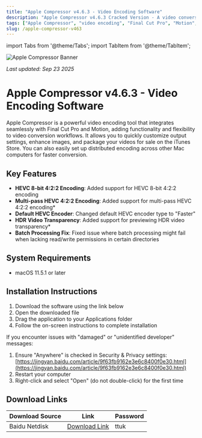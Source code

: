 ```yaml
---
title: "Apple Compressor v4.6.3 - Video Encoding Software"
description: "Apple Compressor v4.6.3 Cracked Version - A video conversion tool highly integrated with Final Cut Pro and Motion, with newly added HEVC encoding support"
tags: ["Apple Compressor", "video encoding", "Final Cut Pro", "Motion", "HEVC", "HDR", "video conversion"]
slug: /apple-compressor-v463
---
```


import Tabs from '@theme/Tabs';
import TabItem from '@theme/TabItem';

![Apple Compressor Banner](https://www.gfxcamp.com/wp-content/uploads/2020/11/Compressor-4.5.jpg)

*Last updated: Sep 23 2025*

# Apple Compressor v4.6.3 - Video Encoding Software

Apple Compressor is a powerful video encoding tool that integrates seamlessly with Final Cut Pro and Motion, adding functionality and flexibility to video conversion workflows. It allows you to quickly customize output settings, enhance images, and package your videos for sale on the iTunes Store. You can also easily set up distributed encoding across other Mac computers for faster conversion.

## Key Features

- **HEVC 8-bit 4:2:2 Encoding**: Added support for HEVC 8-bit 4:2:2 encoding
- **Multi-pass HEVC 4:2:2 Encoding**: Added support for multi-pass HEVC 4:2:2 encoding\*
- **Default HEVC Encoder**: Changed default HEVC encoder type to "Faster"
- **HDR Video Transparency**: Added support for previewing HDR video transparency\*
- **Batch Processing Fix**: Fixed issue where batch processing might fail when lacking read/write permissions in certain directories

## System Requirements

- macOS 11.5.1 or later

## Installation Instructions

<Tabs>
<TabItem value="standard" label="Standard Installation">

1. Download the software using the link below
2. Open the downloaded file
3. Drag the application to your Applications folder
4. Follow the on-screen instructions to complete installation

</TabItem>
<TabItem value="troubleshooting" label="Troubleshooting Installation">

If you encounter issues with "damaged" or "unidentified developer" messages:

1. Ensure "Anywhere" is checked in Security & Privacy settings: [https://jingyan.baidu.com/article/9f63fb9162e3e6c8400f0e30.html](https://jingyan.baidu.com/article/9f63fb9162e3e6c8400f0e30.html)
2. Restart your computer
3. Right-click and select "Open" (do not double-click) for the first time

</TabItem>
</Tabs>

## Download Links

| Download Source | Link | Password |
|-----------------|------|----------|
| Baidu Netdisk | [Download Link](https://pan.baidu.com/s/17m6Y4bE71i2W08kly_XP5Q?pwd=ttuk) | ttuk |
